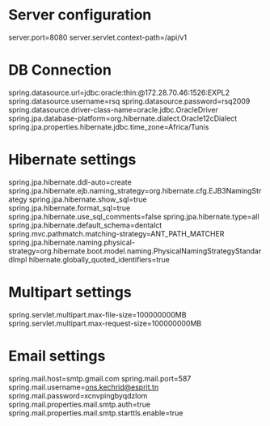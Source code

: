 # Server configuration
server.port=8080
server.servlet.context-path=/api/v1

# DB Connection
spring.datasource.url=jdbc:oracle:thin:@172.28.70.46:1526:EXPL2
spring.datasource.username=rsq
spring.datasource.password=rsq2009
spring.datasource.driver-class-name=oracle.jdbc.OracleDriver
spring.jpa.database-platform=org.hibernate.dialect.Oracle12cDialect
spring.jpa.properties.hibernate.jdbc.time_zone=Africa/Tunis

# Hibernate settings
spring.jpa.hibernate.ddl-auto=create
spring.jpa.hibernate.ejb.naming_strategy=org.hibernate.cfg.EJB3NamingStrategy
spring.jpa.hibernate.show_sql=true
spring.jpa.hibernate.format_sql=true
spring.jpa.hibernate.use_sql_comments=false
spring.jpa.hibernate.type=all
spring.jpa.hibernate.default_schema=dentalct
spring.mvc.pathmatch.matching-strategy=ANT_PATH_MATCHER
spring.jpa.hibernate.naming.physical-strategy=org.hibernate.boot.model.naming.PhysicalNamingStrategyStandardImpl
hibernate.globally_quoted_identifiers=true

# Multipart settings
spring.servlet.multipart.max-file-size=100000000MB
spring.servlet.multipart.max-request-size=100000000MB

# Email settings
spring.mail.host=smtp.gmail.com
spring.mail.port=587
spring.mail.username=ons.kechrid@esprit.tn
spring.mail.password=xcnvpingbyqdzlom
spring.mail.properties.mail.smtp.auth=true
spring.mail.properties.mail.smtp.starttls.enable=true
